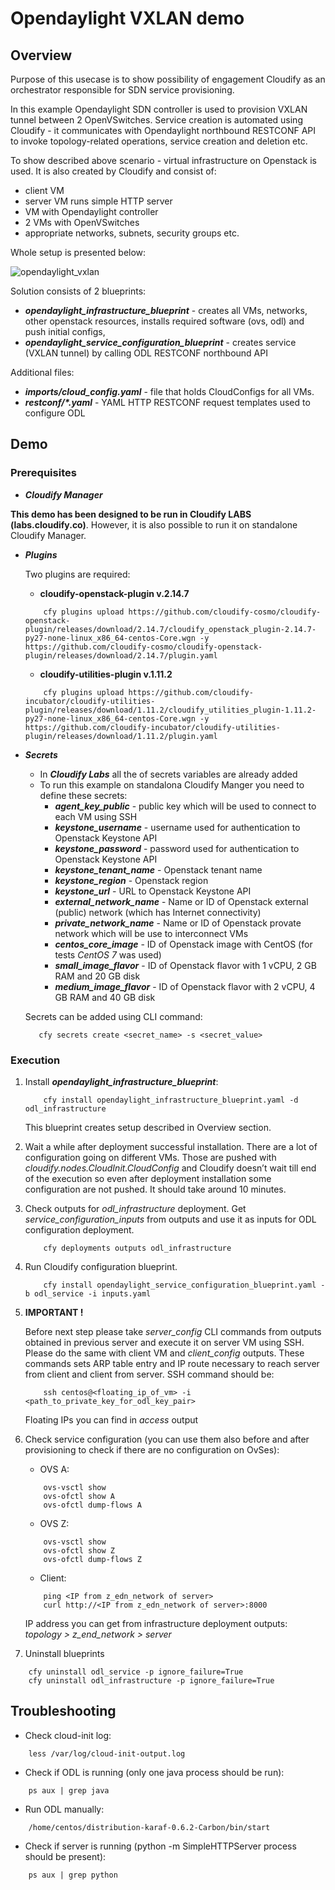 # Opendaylight VXLAN demo

## Overview

Purpose of this usecase is to show possibility of engagement Cloudify as an orchestrator responsible for SDN service provisioning.

In this example Opendaylight SDN controller is used to provision VXLAN tunnel between 2 OpenVSwitches. 
Service creation is automated using Cloudify - it communicates with Opendaylight northbound RESTCONF API to invoke topology-related operations, service creation and deletion etc.

To show described above scenario - virtual infrastructure on Openstack is used.
It is also created by Cloudify and consist of:
* client VM
* server VM runs simple HTTP server
* VM with Opendaylight controller
* 2 VMs with OpenVSwitches
* appropriate networks, subnets, security groups etc.

Whole setup is presented below: 
 
![opendaylight_vxlan](https://user-images.githubusercontent.com/20417307/34303949-f6770354-e737-11e7-9301-dfc2bf0c90e0.png)

Solution consists of 2 blueprints:
* ***opendaylight_infrastructure_blueprint*** - creates all VMs, networks, other openstack resources, installs required software (ovs, odl) and push initial configs,
* ***opendaylight_service_configuration_blueprint*** - creates service (VXLAN tunnel) by calling ODL RESTCONF northbound API

Additional files:
* ***imports/cloud_config.yaml*** - file that holds CloudConfigs for all VMs.
* ***restconf/\*.yaml*** - YAML HTTP RESTCONF request templates used to configure ODL 

## Demo

### Prerequisites

* ***Cloudify Manager***

**This demo has been designed to be run in Cloudify LABS (labs.cloudify.co)**. 
However, it is also possible to run it on standalone Cloudify Manager.

* ***Plugins***

    Two plugins are required:
    * **cloudify-openstack-plugin v.2.14.7**
    
    ```
        cfy plugins upload https://github.com/cloudify-cosmo/cloudify-openstack-plugin/releases/download/2.14.7/cloudify_openstack_plugin-2.14.7-py27-none-linux_x86_64-centos-Core.wgn -y https://github.com/cloudify-cosmo/cloudify-openstack-plugin/releases/download/2.14.7/plugin.yaml 
    ```
    
    * **cloudify-utilities-plugin v.1.11.2**
    
    ```
        cfy plugins upload https://github.com/cloudify-incubator/cloudify-utilities-plugin/releases/download/1.11.2/cloudify_utilities_plugin-1.11.2-py27-none-linux_x86_64-centos-Core.wgn -y https://github.com/cloudify-incubator/cloudify-utilities-plugin/releases/download/1.11.2/plugin.yaml
    ```
* ***Secrets*** 

    * In ***Cloudify Labs*** all the of secrets variables are already added
    * To run this example on standalona Cloudify Manger you need to define these secrets:
        * ***agent_key_public*** - public key which will be used to connect to each VM using SSH
        * ***keystone_username*** - username used for authentication to Openstack Keystone API
        * ***keystone_password*** - password used for authentication to Openstack Keystone API
        * ***keystone_tenant_name*** - Openstack tenant name
        * ***keystone_region*** - Openstack region
        * ***keystone_url*** - URL to Openstack Keystone API
        * ***external_network_name*** - Name or ID of Openstack external (public) network (which has Internet connectivity)
        * ***private_network_name*** - Name or ID of Openstack provate network which will be use to interconnect VMs 
        * ***centos_core_image*** - ID of Openstack image with CentOS (for tests *CentOS 7* was used)
        * ***small_image_flavor*** - ID of Openstack flavor with 1 vCPU, 2 GB RAM and 20 GB disk 
        * ***medium_image_flavor*** - ID of Openstack flavor with 2 vCPU, 4 GB RAM and 40 GB disk 

    Secrets can be added using CLI command:
    
    ```
       cfy secrets create <secret_name> -s <secret_value> 
    ```

### Execution

1) Install ***opendaylight_infrastructure_blueprint***:
    ```
        cfy install opendaylight_infrastructure_blueprint.yaml -d odl_infrastructure
    ```
    
    This blueprint creates setup described in Overview section.

2) Wait a while after deployment successful installation. 
There are a lot of configuration going on different VMs.
Those are pushed with *cloudify.nodes.CloudInit.CloudConfig* and Cloudify doesn’t wait till end of the execution so even after deployment installation some configuration are not pushed.
It should take around 10 minutes.

3) Check outputs for *odl_infrastructure* deployment. Get *service_configuration_inputs* from outputs and use it as inputs for ODL configuration deployment.
     
    ```
        cfy deployments outputs odl_infrastructure
    ```

4) Run Cloudify configuration blueprint.
    ```
        cfy install opendaylight_service_configuration_blueprint.yaml -b odl_service -i inputs.yaml
    ```

5) **IMPORTANT !**

    Before next step please take *server_config* CLI commands from outputs obtained in previous server and execute it on server VM using SSH.
    Please do the same with client VM and *client_config* outputs. 
    These commands sets ARP table entry and IP route necessary to reach server from client and client from server.
    SSH command should be:
    
    ```
        ssh centos@<floating_ip_of_vm> -i <path_to_private_key_for_odl_key_pair>
    ```

    Floating IPs you can find in *access* output

6) Check service configuration (you can use them also before and after provisioning to check if there are no configuration on OvSes):

    * OVS A:
    ```
        ovs-vsctl show 
        ovs-ofctl show A
        ovs-ofctl dump-flows A
    ```

    * OVS Z:
    ```
        ovs-vsctl show 
        ovs-ofctl show Z
        ovs-ofctl dump-flows Z
    ```

    * Client:
    ```
        ping <IP from z_edn_network of server> 
        curl http://<IP from z_edn_network of server>:8000
    ```

    IP address you can get from infrastructure deployment outputs: *topology > z_end_network > server*

7) Uninstall blueprints

```
    cfy uninstall odl_service -p ignore_failure=True
    cfy uninstall odl_infrastructure -p ignore_failure=True   
```

## Troubleshooting

* Check cloud-init log:

```
    less /var/log/cloud-init-output.log
```

* Check if ODL is running (only one java process should be run):

```
    ps aux | grep java
```

* Run ODL manually:

```
    /home/centos/distribution-karaf-0.6.2-Carbon/bin/start
```

* Check if server is running (python -m SimpleHTTPServer process should be present):

```
    ps aux | grep python
```